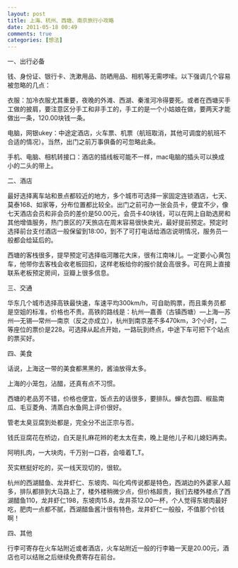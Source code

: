 ```yaml
---
layout: post
title: 上海、杭州、西塘、南京旅行小攻略
date: 2011-05-18 00:49
comments: true
categories: [想法]
---
```

<p>一、出行必备</p> <p>钱、身份证、银行卡、洗漱用品、防晒用品、相机等无需啰嗦。以下强调几个容易被忽略的几点：</p> <p>衣服：加冷衣服尤其重要，夜晚的外滩、西湖、秦淮河冷得要死。或者在西塘买手工做的披肩，要注意区分手工和非手工的，手工的是一个小姑娘在做，要两天才能做出一条，120.00块钱一条。</p> <p>电脑，网银ukey：中途定酒店，火车票、机票（航班取消，其他可调度的航班不合适的情况）。当然，出门之前万事俱备的可忽略此条。</p> <p>手机、电脑、相机转接口：酒店的插线板可能不一样，mac电脑的插头可以换成小的二头的带上。</p> <p>二、酒店</p> <p>最好选择离车站和景点都较近的地方，多个城市可选择一家固定连锁酒店，七天、莫泰168、如家等，分布位置都比较全。出门之前可办一张会员卡，便宜不少，像七天酒店会员和非会员的差价是50.00元，会员卡40块钱，可以在网上自助选房和其他增值服务，热门景区的7天旅店在周末容易很快卖光，最好提前预定。预定时选择前台支付酒店一般保留到18:00，到不了可打电话给酒店说明情况，服务员一般都会给延后的。</p> <p>西塘的客栈很多，提早预定可选择临河雕花大床，很有江南味儿。一定要小心黄包车，他带你去客栈会收老板回扣，这样老板给你的报价就会高很多。可在网上直接联系老板预定房间，豆瓣上很多信息。</p> <p>三、交通</p> <p>华东几个城市选择高铁最快速，车速平均300km/h，可自助购票，而且乘务员都是空姐的标准，价格也不贵。高铁的路线是：杭州—嘉善（古镇西塘）—上海—苏州—无锡—常州—南京（反之亦成立），杭州到南京差不多470km，3个小时，二等座位的票价是228。可选择从起点开始，一路玩到终点，中途下车可把下个站点的票买好。</p> <p align="left">四、美食</p> <p>话说，上海这一带的美食都黑黑的，酱油放得太多。</p> <p>上海的小笼包，沾醋，还真有点不习惯。</p> <p>西塘的老品芳不错，价格也便宜，饭点去的话很多，要排队。蝉衣包圆、椒盐南瓜、毛豆菱角、清蒸白水鱼网上评价很好。</p> <p>管老太臭豆腐到处都是，完全分不出正宗与否。</p> <p>钱氏豆腐花在桥边，白天是扎麻花辫的老太太在卖，晚上是他儿子和儿媳妇再卖。</p> <p>阿明扎肉，一大块肉，千万别一口吞，会噎着T_T。</p> <p>芡实糕挺好吃的，买一线天现切的，很软。 </p> <p>杭州的西湖醋鱼、龙井虾仁、东坡肉、叫化鸡传说都是特色，西湖边的外婆家人超多，排队都排到大马路上了，楼外楼稍微少点，但价格超贵，我们去楼外楼点了西湖醋鱼110，龙井虾仁198，东坡肉15.8，龙井茶12.00一杯，个人觉得东坡肉最好吃，肥肉一点都不腻，西湖醋鱼酱汁很有特色，龙井虾仁一般般，不值那个价钱啊！</p> <p>四、其他</p> <p>行李可寄存在火车站附近或者酒店，火车站附近一般的行李箱一天是20.00元，酒店也可以结账之后继续免费寄存在前台。</p>
